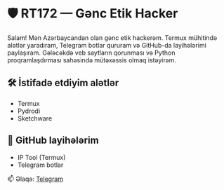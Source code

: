 # 🛡️ RT172 — Gənc Etik Hacker

Salam! Mən Azərbaycandan olan gənc etik hackerəm. Termux mühitində alətlər yaradıram, Telegram botlar qururam və GitHub-da layihələrimi paylaşıram. Gələcəkdə veb saytların qorunması və Python proqramlaşdırması sahəsində mütəxəssis olmaq istəyirəm.

## 🛠️ İstifadə etdiyim alətlər
- Termux
- Pydrodi
- Sketchware

## 📌 GitHub layihələrim
- IP Tool (Termux)
- Telegram botlar

📫 Əlaqə: [Telegram](https://t.me/seninlinkin)

<!--
**RT172/RT172** is a ✨ _special_ ✨ repository because its `README.md` (this file) appears on your GitHub profile.

Here are some ideas to get you started:

- 🔭 I’m currently working on ...
- 🌱 I’m currently learning ...
- 👯 I’m looking to collaborate on ...
- 🤔 I’m looking for help with ...
- 💬 Ask me about ...
- 📫 How to reach me: ...
- 😄 Pronouns: ...
- ⚡ Fun fact: ...
-->

